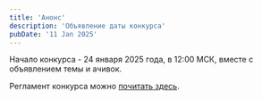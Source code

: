 ```yaml
---
title: 'Анонс'
description: 'Объявление даты конкурса'
pubDate: '11 Jan 2025'
---
```


Начало конкурса - 24 января 2025 года, в 12:00 МСК, вместе с объявлением темы и ачивок.

Регламент конкурса можно [почитать здесь](/page/rules/).
